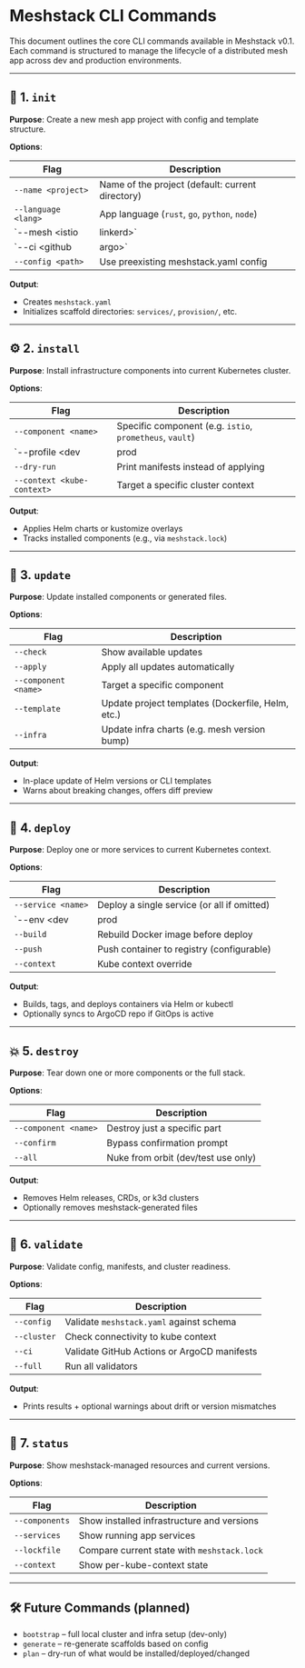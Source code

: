 # Meshstack CLI Commands

This document outlines the core CLI commands available in Meshstack v0.1. Each command is structured to manage the lifecycle of a distributed mesh app across dev and production environments.

---

## 🧱 1. `init`

**Purpose**: Create a new mesh app project with config and template structure.

**Options**:

| Flag | Description |
|------|-------------|
| `--name <project>` | Name of the project (default: current directory) |
| `--language <lang>` | App language (`rust`, `go`, `python`, `node`) |
| `--mesh <istio|linkerd>` | Choose service mesh (default: `istio`) |
| `--ci <github|argo>` | CI/CD preference |
| `--config <path>` | Use preexisting meshstack.yaml config |

**Output**:
- Creates `meshstack.yaml`
- Initializes scaffold directories: `services/`, `provision/`, etc.

---

## ⚙️ 2. `install`

**Purpose**: Install infrastructure components into current Kubernetes cluster.

**Options**:

| Flag | Description |
|------|-------------|
| `--component <name>` | Specific component (e.g. `istio`, `prometheus`, `vault`) |
| `--profile <dev|prod|custom>` | Install resource-tuned versions |
| `--dry-run` | Print manifests instead of applying |
| `--context <kube-context>` | Target a specific cluster context |

**Output**:
- Applies Helm charts or kustomize overlays
- Tracks installed components (e.g., via `meshstack.lock`)

---

## 🔁 3. `update`

**Purpose**: Update installed components or generated files.

**Options**:

| Flag | Description |
|------|-------------|
| `--check` | Show available updates |
| `--apply` | Apply all updates automatically |
| `--component <name>` | Target a specific component |
| `--template` | Update project templates (Dockerfile, Helm, etc.) |
| `--infra` | Update infra charts (e.g. mesh version bump) |

**Output**:
- In-place update of Helm versions or CLI templates
- Warns about breaking changes, offers diff preview

---

## 🚀 4. `deploy`

**Purpose**: Deploy one or more services to current Kubernetes context.

**Options**:

| Flag | Description |
|------|-------------|
| `--service <name>` | Deploy a single service (or all if omitted) |
| `--env <dev|prod|staging>` | Target a specific env profile |
| `--build` | Rebuild Docker image before deploy |
| `--push` | Push container to registry (configurable) |
| `--context` | Kube context override |

**Output**:
- Builds, tags, and deploys containers via Helm or kubectl
- Optionally syncs to ArgoCD repo if GitOps is active

---

## 💥 5. `destroy`

**Purpose**: Tear down one or more components or the full stack.

**Options**:

| Flag | Description |
|------|-------------|
| `--component <name>` | Destroy just a specific part |
| `--confirm` | Bypass confirmation prompt |
| `--all` | Nuke from orbit (dev/test use only) |

**Output**:
- Removes Helm releases, CRDs, or k3d clusters
- Optionally removes meshstack-generated files

---

## 🧪 6. `validate`

**Purpose**: Validate config, manifests, and cluster readiness.

**Options**:

| Flag | Description |
|------|-------------|
| `--config` | Validate `meshstack.yaml` against schema |
| `--cluster` | Check connectivity to kube context |
| `--ci` | Validate GitHub Actions or ArgoCD manifests |
| `--full` | Run all validators |

**Output**:
- Prints results + optional warnings about drift or version mismatches

---

## 📜 7. `status`

**Purpose**: Show meshstack-managed resources and current versions.

**Options**:

| Flag | Description |
|------|-------------|
| `--components` | Show installed infrastructure and versions |
| `--services` | Show running app services |
| `--lockfile` | Compare current state with `meshstack.lock` |
| `--context` | Show per-kube-context state |

---

## 🛠️ Future Commands (planned)

- `bootstrap` – full local cluster and infra setup (dev-only)
- `generate` – re-generate scaffolds based on config
- `plan` – dry-run of what would be installed/deployed/changed
